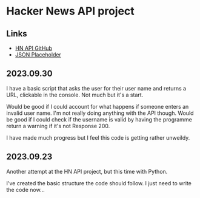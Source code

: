 # Hacker News API project

## Links

- [HN API GitHub](https://github.com/HackerNews/API)
- [JSON Placeholder](https://jsonplaceholder.typicode.com/)

## 2023.09.30 

I have a basic script that asks the user for their user name and returns a URL, clickable in the console. Not much but it's a start.

Would be good if I could account for what happens if someone enters an invalid user name. I'm not really doing anything with the API though. Would be good if I could check if the username is valid by having the programme return a warning if it's not Response 200.

I have made much progress but I feel this code is getting rather unweildy.

## 2023.09.23

Another attempt at the HN API project, but this time with Python.

I've created the basic structure the code should follow. I just need to write the code now...